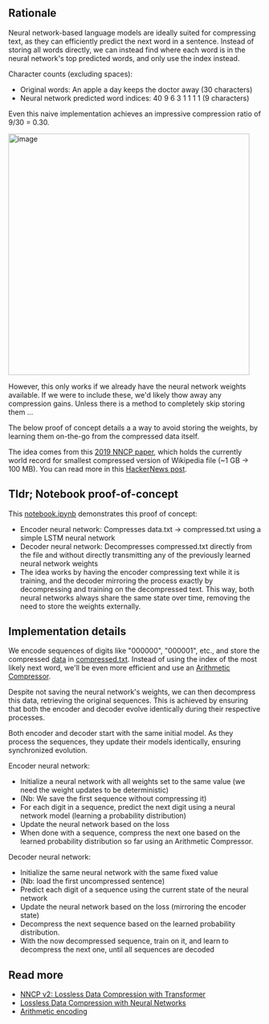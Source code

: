## Rationale

Neural network-based language models are ideally suited for compressing text, as they can efficiently predict the next word in a sentence.
Instead of storing all words directly, we can instead find where each word is in the neural network's top predicted words, and only use the index instead.

Character counts (excluding spaces):
- Original words: An apple a day keeps the doctor away (30 characters)
- Neural network predicted word indices: 40 9 6 3 1 1 1 1 (9 characters)

Even this naive implementation achieves an impressive compression ratio of 9/30 = 0.30.

<img width="480" alt="image" src="https://github.com/Magnushhoie/weightless_NN_decompression/assets/39849954/4fe62e9c-bdc7-4904-86b3-4a75e371e646">

However, this only works if we already have the neural network weights available. If we were to include these, we'd likely thow away any compression gains. Unless there is a method to completely skip storing them ...

The below proof of concept details a a way to avoid storing the weights, by learning them on-the-go from the compressed data itself.

The idea comes from this [2019 NNCP paper](https://bellard.org/nncp/nncp.pdf), which holds the currently world record for smallest compressed version of Wikipedia file (~1 GB -> 100 MB). You can read more in this [HackerNews post](https://news.ycombinator.com/item?id=27244810).

## Tldr; Notebook proof-of-concept
This [notebook.ipynb](notebook.ipynb) demonstrates this proof of concept:
- Encoder neural network: Compresses data.txt -> compressed.txt using a simple LSTM neural network
- Decoder neural network: Decompresses compressed.txt directly from the file and without directly transmitting any of the previously learned neural network weights
- The idea works by having the encoder compressing text while it is training, and the decoder mirroring the process exactly by decompressing and training on the decompressed text. This way, both neural networks always share the same state over time, removing the need to store the weights externally.

## Implementation details
We encode sequences of digits like "000000", "000001", etc., and store the compressed [data](data.txt) in [compressed.txt](compressed.txt). Instead of using the index of the most likely next word, we'll be even more efficient and use an [Arithmetic Compressor](https://pypi.org/project/arithmetic-compressor/).

Despite not saving the neural network's weights, we can then decompress this data, retrieving the original sequences. This is achieved by ensuring that both the encoder and decoder evolve identically during their respective processes.

Both encoder and decoder start with the same initial model. As they process the sequences, they update their models identically, ensuring synchronized evolution.

Encoder neural network:
- Initialize a neural network with all weights set to the same value (we need the weight updates to be deterministic)
- (Nb: We save the first sequence without compressing it)
- For each digit in a sequence, predict the next digit using a neural network model (learning a probability distribution)
- Update the neural network based on the loss
- When done with a sequence, compress the next one based on the learned probability distribution so far using an Arithmetic Compressor.

Decoder neural network:
- Initialize the same neural network with the same fixed value
- (Nb: load the first uncompressed sentence)
- Predict each digit of a sequence using the current state of the neural network
- Update the neural network based on the loss (mirroring the encoder state)
- Decompress the next sequence based on the learned probability distribution.
- With the now decompressed sequence, train on it, and learn to decompress the next one, until all sequences are decoded

## Read more
- [NNCP v2: Lossless Data Compression with
Transformer](https://bellard.org/nncp/nncp_v2.1.pdf)
- [Lossless Data Compression with Neural Networks](https://bellard.org/nncp/nncp.pdf)
- [Arithmetic encoding](https://en.wikipedia.org/wiki/Arithmetic_coding)

